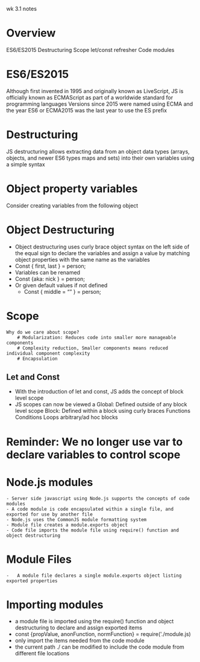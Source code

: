 wk 3.1 notes

# Overview
ES6/ES2015
Destructuring
Scope
let/const refresher
Code modules

# ES6/ES2015
Although first invented in 1995 and originally known as LiveScript, JS is officially known as ECMAScript as part of a worldwide standard for programming languages
Versions since 2015 were named using ECMA and the year
ES6 or ECMA2015 was the last year to use the ES prefix

# Destructuring
JS destructuring allows extracting data from an object data types (arrays, objects, and newer ES6 types maps and sets) into their own variables using a simple syntax

# Object property variables
Consider creating variables from the following object

# Object Destructuring
- Object destructuring uses curly brace object syntax on the left side of the equal sign to declare the variables and assign a value by matching object properties with the same name as the variables
- Const { first, last } = person;
- Variables can be renamed
- Const {aka: nick } = person;
- Or given default values if not defined
    - Const { middle = “” } = person;
 # Scope
    Why do we care about scope?
        # Modularization: Reduces code into smaller more manageable components
        # Complexity reduction, Smaller components means reduced individual component complexity
        # Encapsulation

## Let and Const 
- With the introduction of let and const, JS adds the concept of block level scope
- JS scopes can now be viewed a
    Global: Defined outside of any block level scope
    Block: Defined within a block using curly braces
    Functions
    Conditions
    Loops
    arbitrary/ad hoc blocks
# Reminder: We no longer use var to declare variables to control scope

# Node.js modules
    - Server side javascript using Node.js supports the concepts of code modules
    - A code module is code encapsulated within a single file, and exported for use by another file
    - Node.js uses the CommonJS module formatting system
    - Module file creates a module.exports object
    - Code file imports the module file using require() function and object destructuring

# Module Files
    -   A module file declares a single module.exports object listing exported properties

# Importing modules
- a module file is imported using the require() function and object destructuring to declare and assign exported items
- const {propValue, anonFunction, normFunction} = require('./module.js)
- only import the items needed from the code module
- the current path ./ can be modified to include the code module from different file locations